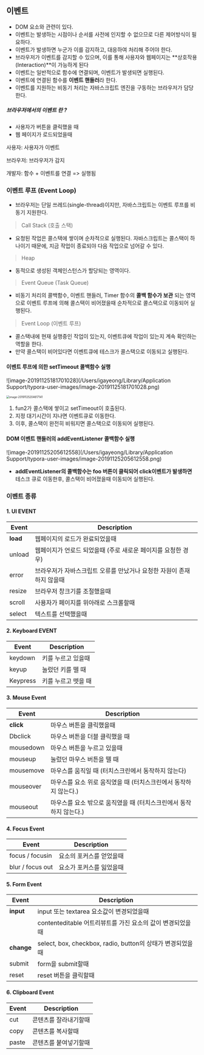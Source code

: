 ## 이벤트
- DOM 요소와 관련이 있다.
- 이벤트는 발생하는 시점이나 순서를 사전에 인지할 수 없으므로 다른 제어방식이 필요하다.
- 이벤트가 발생하면 누군가 이를 감지하고, 대응하여 처리해 주어야 한다.
- 브라우저가 이벤트를 감지할 수 있으며, 이를 통해 사용자와 웹페이지는 **상호작용(Interaction)**이 가능하게 된다
- 이벤트는 일반적으로 함수에 연결되며, 이벤트가 발생되면 실행된다.
- 이벤트에 연결된 함수를 **이벤트 핸들러**라 한다.
- 이벤트를 지원하는 비동기 처리는 자바스크립트 엔진을 구동하는 브라우저가 담당한다.
##### **브라우저에서의 이벤트** 란 ?


- 사용자가 버튼을 클릭했을 때
- 웹 페이지가 로드되었을때





사용자: 사용자가 이벤트

브라우저: 브라우저가 감지

개발자: 함수 + 이벤트를 연결 => 실행됨



### 이벤트 루프 (Event Loop)

- 브라우저는 단일 쓰레드(single-thread)이지만, 자바스크립트는 이벤트 루프를 비동기 지원한다.



> Call Stack (호출 스택)

- 요청된 작업은 콜스택에 쌓이며 순차적으로 실행된다. 자바스크립트는 콜스택이 하나이기 때문에, 지금 작업이 종료되야 다음 작업으로 넘어갈 수 있다.



> Heap

- 동적으로 생성된 객체인스턴스가 할당되는 영역이다.



> Event Queue (Task Queue)

- 비동기 처리의 콜백함수, 이벤트 핸들러, Timer 함수의 **콜백 함수가 보관** 되는 영역으로 이벤트 루프에 의해 콜스택이 비어졌을때 순차적으로 콜스택으로 이동되어 실행된다.



> Event Loop (이벤트 루프)

- 콜스택내에 현재 실행중인 작업이 있는지, 이벤트큐에 작업이 있는지 계속 확인하는 역할을 한다.
- 만약 콜스택이 비어있다면 이벤트큐에 테스크가 콜스택으로 이동되고 실행된다.



#### 이벤트 루프에 의한 setTimeout 콜백함수 실행

![image-20191125181701028](/Users/igayeong/Library/Application Support/typora-user-images/image-20191125181701028.png)

<img src="/Users/igayeong/Library/Application Support/typora-user-images/image-20191125204617141.png" alt="image-20191125204617141" style="zoom: 50%;" />

1. fun2가 콜스택에 쌓이고 setTimeout이 호출된다.
2. 지정 대기시간이 지나면 이벤트큐로 이동한다.
3. 이후, 콜스택이 완전히 비워지면 콜스택으로 이동되어 실행된다.



#### DOM 이벤트 핸들러의 addEventListener 콜백함수 실행

![image-20191125205612558](/Users/igayeong/Library/Application Support/typora-user-images/image-20191125205612558.png)

- **addEventListener의 콜백함수는 foo 버튼이 클릭되어 click이벤트가 발생하면** 테스크 큐로 이동한후, 콜스택이 비어졌을때 이동되어 실행된다.



### 이벤트 종류

#### 1. UI EVENT

| Event    | Description                                                  |
| -------- | ------------------------------------------------------------ |
| **load** | 웹페이지의 로드가 완료되었을때                               |
| unload   | 웹페이지가 언로드 되었을때 (주로 새로운 페이지를 요청한 경우) |
| error    | 브라우저가 자바스크립트 오류를 만났거나 요청한 자원이 존재하지 않을때 |
| resize   | 브라우저 창크기를 조절했을때                                 |
| scroll   | 사용자가 페이지를 위아래로 스크롤할때                        |
| select   | 텍스트를 선택했을때                                          |



#### 2. Keyboard EVENT

| Event    | Description         |
| -------- | ------------------- |
| keydown  | 키를 누르고 있을때  |
| keyup    | 눌렀던 키를 뗄 때   |
| Keypress | 키를 누르고 뗏을 때 |



#### 3. Mouse Event

| Event     | Description                                                  |
| --------- | ------------------------------------------------------------ |
| **click** | 마우스 버튼을 클릭했을때                                     |
| Dbclick   | 마우스 버튼을 더블 클릭했을 때                               |
| mousedown | 마우스 버튼을 누르고 있을때                                  |
| mouseup   | 눌렀던 마우스 버튼을 뗄 때                                   |
| mousemove | 마우스를 움직일 때 (터치스크린에서 동작하지 않는다)          |
| mouseover | 마우스를 요소 위로 움직였을 때 (터치스크린에서 동작하지 않는다.) |
| mouseout  | 마우스를 요소 밖으로 움직였을 때 (터치스크린에서 동작하지 않는다.) |



#### 4. Focus Event

| Event            | Description              |
| ---------------- | ------------------------ |
| focus / focusin  | 요소의 포커스를 얻었을때 |
| blur / focus out | 요소가 포커스를 잃었을때 |



#### 5. Form Event

| Event      | Description                                                |
| ---------- | ---------------------------------------------------------- |
| **input**  | input 또는 textarea 요소값이 변경되었을때                  |
|            | contenteditable 어트리뷰트를 가진 요소의 값이 변경되었을때 |
| **change** | select, box, checkbox, radio, button의 상태가 변경되었을때 |
| submit     | form을 submit할때                                          |
| reset      | reset 버튼을 클릭할때                                      |



#### 6. Clipboard Event

| Event | Description           |
| ----- | --------------------- |
| cut   | 콘텐츠를 잘라내기할때 |
| copy  | 콘텐츠를 복사할때     |
| paste | 콘텐츠를 붙여넣기할때 |

 

